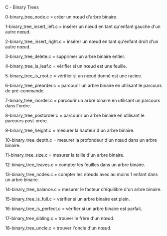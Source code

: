 C - Binary Trees

0-binary_tree_node.c = créer un nœud d'arbre binaire.

1-binary_tree_insert_left.c = insérer un nœud en tant qu'enfant gauche d'un autre nœud.

2-binary_tree_insert_right.c = insérer un nœud en tant qu'enfant droit d'un autre nœud.

3-binary_tree_delete.c = supprimer un arbre binaire entier.

4-binary_tree_is_leaf.c = vérifier si un nœud est une feuille.

5-binary_tree_is_root.c = vérifier si un nœud donné est une racine.

6-binary_tree_preorder.c = parcourir un arbre binaire en utilisant le parcours de pré-commande.

7-binary_tree_inorder.c = parcourir un arbre binaire en utilisant un parcours dans l'ordre.

8-binary_tree_postorder.c = parcourir un arbre binaire en utilisant le parcours post-ordre.

9-binary_tree_height.c = mesurer la hauteur d'un arbre binaire.

10-binary_tree_depth.c = mesurer la profondeur d'un nœud dans un arbre binaire.

11-binary_tree_size.c = mesurer la taille d'un arbre binaire.

12-binary_tree_leaves.c = compter les feuilles dans un arbre binaire.

13-binary_tree_nodes.c = compter les nœuds avec au moins 1 enfant dans un arbre binaire.

14-binary_tree_balance.c = mesurer le facteur d'équilibre d'un arbre binaire.

15-binary_tree_is_full.c = vérifier si un arbre binaire est plein.

16-binary_tree_is_perfect.c = vérifier si un arbre binaire est parfait.

17-binary_tree_sibling.c = trouver le frère d'un nœud.

18-binary_tree_uncle.c = trouver l'oncle d'un nœud.